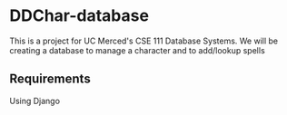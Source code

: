 # DDChar-database

This is a project for UC Merced's CSE 111 Database Systems. We will be creating a database to manage a character and to add/lookup spells

## Requirements
Using Django
